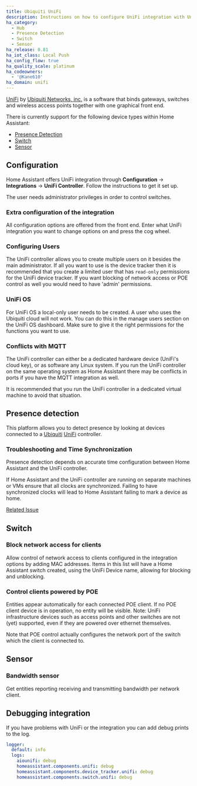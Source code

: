 ```yaml
---
title: Ubiquiti UniFi
description: Instructions on how to configure UniFi integration with UniFi Controller by Ubiquiti.
ha_category:
  - Hub
  - Presence Detection
  - Switch
  - Sensor
ha_release: 0.81
ha_iot_class: Local Push
ha_config_flow: true
ha_quality_scale: platinum
ha_codeowners:
  - '@Kane610'
ha_domain: unifi
---
```


[UniFi](https://unifi-sdn.ubnt.com/) by [Ubiquiti Networks, inc.](https://www.ubnt.com/) is a software that binds gateways, switches and wireless access points together with one graphical front end.

There is currently support for the following device types within Home Assistant:

- [Presence Detection](#presence-detection)
- [Switch](#switch)
- [Sensor](#sensor)

## Configuration

Home Assistant offers UniFi integration through **Configuration** -> **Integrations** -> **UniFi Controller**. Follow the instructions to get it set up.

The user needs administrator privileges in order to control switches.

### Extra configuration of the integration

All configuration options are offered from the front end. Enter what UniFi integration you want to change options on and press the cog wheel.

### Configuring Users

The UniFi controller allows you to create multiple users on it besides the main administrator. If all you want to use is the device tracker then it is recommended that you create a limited user that has `read-only` permissions for the UniFi device tracker. If you want blocking of network access or POE control as well you would need to have 'admin' permissions.

### UniFi OS

For UniFi OS a local-only user needs to be created. A user who uses the Ubiquiti cloud will not work. You can do this in the manage users section on the UniFi OS dashboard. Make sure to give it the right permissions for the functions you want to use. 

### Conflicts with MQTT

The UniFi controller can either be a dedicated hardware device (UniFi's cloud key), or as software any Linux system. If you run the UniFi controller on the same operating system as Home Assistant there may be conflicts in ports if you have the MQTT integration as well.

It is recommended that you run the UniFi controller in a dedicated virtual machine to avoid that situation.

## Presence detection

This platform allows you to detect presence by looking at devices connected to a [Ubiquiti](https://ubnt.com/) [UniFi](https://www.ubnt.com/enterprise/#unifi) controller.

### Troubleshooting and Time Synchronization

Presence detection depends on accurate time configuration between Home Assistant and the UniFi controller.

If Home Assistant and the UniFi controller are running on separate machines or VMs ensure that all clocks are synchronized. Failing to have synchronized clocks will lead to Home Assistant failing to mark a device as home.

[Related Issue](https://github.com/home-assistant/home-assistant/issues/10507)

## Switch

### Block network access for clients

Allow control of network access to clients configured in the integration options by adding MAC addresses. Items in this list will have a Home Assistant switch created, using the UniFi Device name, allowing for blocking and unblocking.

### Control clients powered by POE

Entities appear automatically for each connected POE client. If no POE client device is in operation, no entity will be visible. Note: UniFi infrastructure devices such as access points and other switches are not (yet) supported, even if they are powered over ethernet themselves.

Note that POE control actually configures the network port of the switch which the client is connected to.

## Sensor

### Bandwidth sensor

Get entities reporting receiving and transmitting bandwidth per network client.

## Debugging integration

If you have problems with UniFi or the integration you can add debug prints to the log.

```yaml
logger:
  default: info
  logs:
    aiounifi: debug
    homeassistant.components.unifi: debug
    homeassistant.components.device_tracker.unifi: debug
    homeassistant.components.switch.unifi: debug
```
